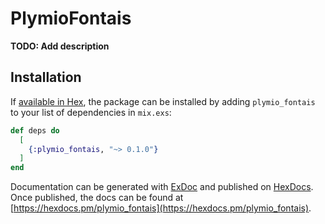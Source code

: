 # PlymioFontais

**TODO: Add description**

## Installation

If [available in Hex](https://hex.pm/docs/publish), the package can be installed
by adding `plymio_fontais` to your list of dependencies in `mix.exs`:

```elixir
def deps do
  [
    {:plymio_fontais, "~> 0.1.0"}
  ]
end
```

Documentation can be generated with [ExDoc](https://github.com/elixir-lang/ex_doc)
and published on [HexDocs](https://hexdocs.pm). Once published, the docs can
be found at [https://hexdocs.pm/plymio_fontais](https://hexdocs.pm/plymio_fontais).

